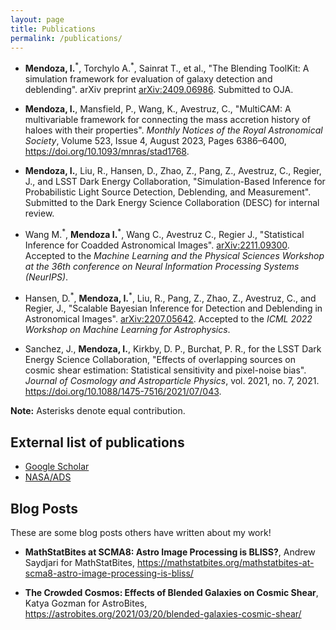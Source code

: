 ```yaml
---
layout: page
title: Publications
permalink: /publications/
---
```


- **Mendoza, I.**<sup>\*</sup>, Torchylo A.<sup>\*</sup>, Sainrat T., et al., "The Blending ToolKit: A simulation framework for evaluation of galaxy detection and deblending". arXiv preprint [arXiv:2409.06986](https://arxiv.org/abs/2409.06986). Submitted to OJA.

- **Mendoza, I.**, Mansfield, P., Wang, K., Avestruz, C., "MultiCAM: A multivariable framework for connecting the mass accretion history of haloes with their properties". *Monthly Notices of the Royal Astronomical Society*, Volume 523, Issue 4, August 2023, Pages 6386–6400, <https://doi.org/10.1093/mnras/stad1768>.

- **Mendoza, I.**, Liu, R., Hansen, D., Zhao, Z., Pang, Z., Avestruz, C., Regier, J., and LSST Dark Energy Collaboration, "Simulation-Based Inference for Probabilistic Light Source Detection, Deblending, and Measurement". Submitted to the Dark Energy Science Collaboration (DESC) for internal review.

- Wang M.<sup>\*</sup>, **Mendoza I.**<sup>\*</sup>, Wang C., Avestruz C., Regier J., "Statistical Inference for Coadded Astronomical Images". [arXiv:2211.09300](https://arxiv.org/abs/2211.09300). Accepted to the *Machine Learning and the Physical Sciences Workshop at the 36th conference on Neural Information Processing Systems (NeurIPS)*.

- Hansen, D.<sup>\*</sup>, **Mendoza, I.**<sup>\*</sup>, Liu, R., Pang, Z., Zhao, Z., Avestruz, C., and Regier, J., "Scalable Bayesian Inference for Detection and Deblending in Astronomical Images". [arXiv:2207.05642](https://arxiv.org/abs/2207.05642). Accepted to the *ICML 2022 Workshop on Machine Learning for Astrophysics*.

- Sanchez, J., **Mendoza, I.**, Kirkby, D. P., Burchat, P. R., for the LSST Dark Energy Science Collaboration, "Effects of overlapping sources on cosmic shear estimation: Statistical sensitivity and pixel-noise bias". *Journal of Cosmology and Astroparticle Physics*, vol. 2021, no. 7, 2021. <https://doi.org/10.1088/1475-7516/2021/07/043>.

**Note:** Asterisks denote equal contribution.

## External list of publications

- [Google Scholar](https://scholar.google.com/citations?user=8oCNZl4AAAAJ&hl=en)
- [NASA/ADS](https://ui.adsabs.harvard.edu/search/filter_author_facet_hier_fq_author=AND&filter_author_facet_hier_fq_author=author_facet_hier%3A%221%2FMendoza%2C%20I%2FMendoza%2C%20Ismael%22&fq=%7B!type%3Daqp%20v%3D%24fq_author%7D&fq_author=(author_facet_hier%3A%221%2FMendoza%2C%20I%2FMendoza%2C%20Ismael%22)&q=author%3A%22Mendoza%2C%20Ismael%22&sort=date%20desc%2C%20bibcode%20desc&p_=0)

## Blog Posts

These are some blog posts others have written about my work!

- **MathStatBites at SCMA8: Astro Image Processing is BLISS?**, Andrew Saydjari for MathStatBites, <https://mathstatbites.org/mathstatbites-at-scma8-astro-image-processing-is-bliss/>

- **The Crowded Cosmos: Effects of Blended Galaxies on Cosmic Shear**, Katya Gozman for AstroBites, <https://astrobites.org/2021/03/20/blended-galaxies-cosmic-shear/>
